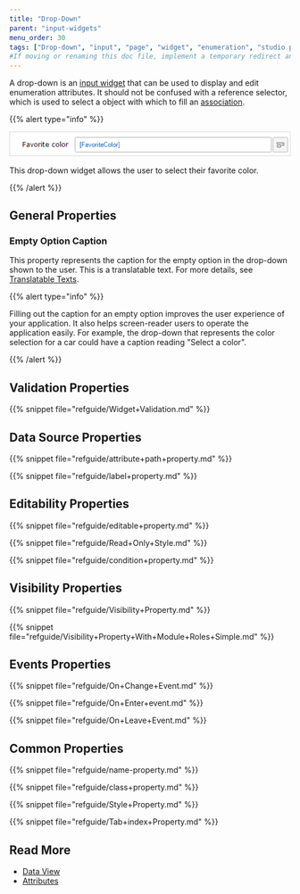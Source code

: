 ```yaml
---
title: "Drop-Down"
parent: "input-widgets"
menu_order: 30
tags: ["Drop-down", "input", "page", "widget", "enumeration", "studio pro"]
#If moving or renaming this doc file, implement a temporary redirect and let the respective team know they should update the URL in the product. See Mapping to Products for more details.
---
```


A drop-down is an [input widget](input-widgets) that can be used to display and edit enumeration attributes. It should not be confused with a reference selector, which is used to select a object with which to fill an [association](associations).

{{% alert type="info" %}}

 ![](attachments/pages/drop-down.png)

This drop-down widget allows the user to select their favorite color.

{{% /alert %}}

## General Properties

### Empty Option Caption

This property represents the caption for the empty option in the drop-down shown to the user. This is a translatable text. For more details, see [Translatable Texts](translatable-texts).

{{% alert type="info" %}}

Filling out the caption for an empty option improves the user experience of your application. It also helps screen-reader users to operate the application easily. For example, the drop-down that represents the color selection for a car could have a caption reading "Select a color".

{{% /alert %}}

## Validation Properties

{{% snippet file="refguide/Widget+Validation.md" %}}

## Data Source Properties

{{% snippet file="refguide/attribute+path+property.md" %}}

{{% snippet file="refguide/label+property.md" %}}

## Editability Properties

{{% snippet file="refguide/editable+property.md" %}}

{{% snippet file="refguide/Read+Only+Style.md" %}}

{{% snippet file="refguide/condition+property.md" %}}

## Visibility Properties

{{% snippet file="refguide/Visibility+Property.md" %}}

{{% snippet file="refguide/Visibility+Property+With+Module+Roles+Simple.md" %}}

## Events Properties

{{% snippet file="refguide/On+Change+Event.md" %}}

{{% snippet file="refguide/On+Enter+event.md" %}}

{{% snippet file="refguide/On+Leave+Event.md" %}}

## Common Properties

{{% snippet file="refguide/name-property.md" %}}

{{% snippet file="refguide/class+property.md" %}}

{{% snippet file="refguide/Style+Property.md" %}}

{{% snippet file="refguide/Tab+index+Property.md" %}}

## Read More

*   [Data View](data-view)
*   [Attributes](attributes)
